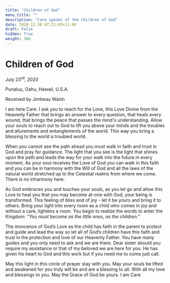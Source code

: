 ```yaml
---
title: "Children of God"
menu_title: ""
description: "Care speaks of the Children of God"
date: 2020-12-30 07:21:03+11:00
draft: False
hidden: True
weight: 386
---
```

# Children of God

July 23<sup>rd</sup>, 2020 

Punaluu, Oahu, Hawaii, U.S.A.

Received by Jimbeau Walsh



I am here Care. I ask you to reach for the Love, this Love Divine from the Heavenly Father that brings an answer to every question, that heals every wound, that brings the peace that passes the mind's understanding. Allow your souls to reach out to God to lift you above your minds and the troubles and allurements and entanglements of the world. This way you bring a blessing to the world a troubled world. 

When you cannot see the path ahead you must walk in faith and trust in God and pray for guidance. The light that you see is the light that shines upon the path and leads the way for your walk into the future in every moment. As your soul receives the Love of God you can walk in this faith and you can be in harmony with the Will of God and all the laws of the natural world stretched up to the Celestial realms from where we come. There is no inharmony here. 

As God embraces you and touches your souls, as you let go and allow this Love to heal you that you may become at-one with God, your being is transformed. This feeling of bliss and of joy - let it be yours and bring it to others. Bring your light into every room as a child who comes in joy and without a care, lightens a room. You begin to realize the words to enter the Kingdom: *“You must become as the little ones, as the children.”*  

The innocence of God’s Love as the child has faith in the parent to protect and guide and lead the way so let all of God’s children have this faith and trust in the protection and love of our Heavenly Father. You have many guides and you only need to ask and we are there. Dear sister should you require my assistance or that of my beloved we are here for you. He has given his heart to God and this work but if you need me to come just call. 

May this light in this circle of prayer stay with you. May your souls be lifted and awakened for you truly will be and are a blessing to all. With all my love and blessings to you. May the Grace of God be yours. I am Care.
